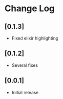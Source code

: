 # Change Log

## [0.1.3]

- Fixed elixir highlighting

## [0.1.2]

- Several fixes

## [0.0.1]

- Initial release
